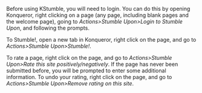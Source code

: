 Before using KStumble, you will need to login. You can do this by opening Konqueror, right clicking on a page (any page, including blank pages and the welcome page), going to _Actions>Stumble Upon>Login to Stumble Upon_, and following the prompts.

To Stumble!, open a new tab in Konqueror, right click on the page, and go to _Actions>Stumble Upon>Stumble!_.

To rate a page, right click on the page, and go to _Actions>Stumble Upon>Rate this site positively/negatively_. If the page has never been submitted before, you will be prompted to enter some additional information. To undo your rating, right click on the page, and go to _Actions>Stumble Upon>Remove rating on this site_.